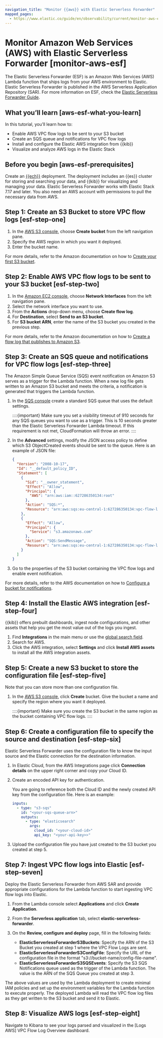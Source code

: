 ```yaml
---
navigation_title: "Monitor {{aws}} with Elastic Serverless Forwarder"
mapped_pages:
  - https://www.elastic.co/guide/en/observability/current/monitor-aws-esf.html
---
```




# Monitor Amazon Web Services (AWS) with Elastic Serverless Forwarder [monitor-aws-esf]


The Elastic Serverless Forwarder (ESF) is an Amazon Web Services (AWS) Lambda function that ships logs from your AWS environment to Elastic. Elastic Serverless Forwarder is published in the AWS Serverless Application Repository (SAR). For more information on ESF, check the [Elastic Serverless Forwarder Guide](elastic-serverless-forwarder://docs/reference/ingestion-tools/esf/index.md).


## What you’ll learn [aws-esf-what-you-learn]

In this tutorial, you’ll learn how to:

* Enable AWS VPC flow logs to be sent to your S3 bucket
* Create an SQS queue and notifications for VPC flow logs
* Install and configure the Elastic AWS integration from {{kib}}
* Visualize and analyze AWS logs in the Elastic Stack


## Before you begin [aws-esf-prerequisites]

Create an [{{ech}}](https://cloud.elastic.co/registration?page=docs&placement=docs-body) deployment. The deployment includes an {{es}} cluster for storing and searching your data, and {{kib}} for visualizing and managing your data. Elastic Serverless Forwarder works with Elastic Stack 7.17 and later. You also need an AWS account with permissions to pull the necessary data from AWS.


## Step 1: Create an S3 Bucket to store VPC flow logs [esf-step-one]

1. In the [AWS S3 console](https://s3.console.aws.amazon.com/s3), choose **Create bucket** from the left navigation pane.
2. Specify the AWS region in which you want it deployed.
3. Enter the bucket name.

For more details, refer to the Amazon documentation on how to [Create your first S3 bucket](https://docs.aws.amazon.com/AmazonS3/latest/userguide/creating-bucket.md).


## Step 2: Enable AWS VPC flow logs to be sent to your S3 bucket [esf-step-two]

1. In the [Amazon EC2 console](https://console.aws.amazon.com/ec2/), choose **Network Interfaces** from the left navigation pane.
2. Select the network interface you want to use.
3. From the **Actions** drop-down menu, choose **Create flow log**.
4. For **Destination**, select **Send to an S3 bucket**.
5. For **S3 bucket ARN**, enter the name of the S3 bucket you created in the previous step.

For more details, refer to the Amazon documentation on how to [Create a flow log that publishes to Amazon S3](https://docs.aws.amazon.com/vpc/latest/userguide/flow-logs-s3.md).


## Step 3: Create an SQS queue and notifications for VPC flow logs [esf-step-three]

The Amazon Simple Queue Service (SQS) event notification on Amazon S3 serves as a trigger for the Lambda function. When a new log file gets written to an Amazon S3 bucket and meets the criteria, a notification is generated that triggers the Lambda function.

1. In the [SQS console](https://console.aws.amazon.com/sqs/) create a standard SQS queue that uses the default settings.

    ::::{important}
    Make sure you set a visibility timeout of 910 seconds for any SQS queues you want to use as a trigger. This is 10 seconds greater than the Elastic Serverless Forwarder Lambda timeout. If this requirement is not met, CloudFormation will throw an error.
    ::::

2. In the **Advanced** settings, modify the JSON access policy to define which S3 ObjectCreated events should be sent to the queue. Here is an example of JSON file:

    ```json
    {
      "Version": "2008-10-17",
      "Id": "__default_policy_ID",
      "Statement": [
        {
          "Sid": "__owner_statement",
          "Effect": "Allow",
          "Principal": {
            "AWS": "arn:aws:iam::627286350134:root"
          },
          "Action": "SQS:*",
          "Resource": "arn:aws:sqs:eu-central-1:627286350134:vpc-flow-logs-docs-queue"
        },
        {
          "Effect": "Allow",
          "Principal": {
            "Service": "s3.amazonaws.com"
          },
          "Action": "SQS:SendMessage",
          "Resource": "arn:aws:sqs:eu-central-1:627286350134:vpc-flow-logs-docs-queue"
        }
      ]
    }
    ```

3. Go to the properties of the S3 bucket containing the VPC flow logs and enable event notification.

For more details, refer to the AWS documentation on how to [Configure a bucket for notifications](https://docs.aws.amazon.com/AmazonS3/latest/userguide/ways-to-add-notification-config-to-bucket.md).


## Step 4: Install the Elastic AWS integration [esf-step-four]

{{kib}} offers prebuilt dashboards, ingest node configurations, and other assets that help you get the most value out of the logs you ingest.

1. Find **Integrations** in the main menu or use the [global search field](/explore-analyze/find-and-organize/find-apps-and-objects.md).
2. Search for AWS.
3. Click the AWS integration, select **Settings** and click **Install AWS assets** to install all the AWS integration assets.


## Step 5: Create a new S3 bucket to store the configuration file [esf-step-five]

Note that you can store more than one configuration file.

1. In the [AWS S3 console](https://s3.console.aws.amazon.com/s3), click **Create** bucket. Give the bucket a name and specify the region where you want it deployed.

    ::::{important}
    Make sure you create the S3 bucket in the same region as the bucket containing VPC flow logs.
    ::::



## Step 6: Create a configuration file to specify the source and destination [esf-step-six]

Elastic Serverless Forwarder uses the configuration file to know the input source and the Elastic connection for the destination information.

1. In Elastic Cloud, from the AWS Integrations page click **Connection details** on the upper right corner and copy your Cloud ID.
2. Create an encoded API key for authentication.

    You are going to reference both the Cloud ID and the newly created API key from the configuration file. Here is an example:

    ```yaml
    inputs:
      - type: "s3-sqs"
        id: "<your-sqs-queue-arn>"
        outputs:
          - type: "elasticsearch"
            args:
              cloud_id: "<your-cloud-id>"
              api_key: "<your-api-key>>"
    ```

3. Upload the configuration file you have just created to the S3 bucket you created at step 5.


## Step 7: Ingest VPC flow logs into Elastic [esf-step-seven]

Deploy the Elastic Serverless Forwarder from AWS SAR and provide appropriate configurations for the Lambda function to start ingesting VPC flow logs into Elastic.

1. From the Lambda console select **Applications** and click **Create Application**.
2. From the **Serverless application** tab, select **elastic-serverless-forwarder**.
3. On the **Review, configure and deploy** page, fill in the following fields:

    * **ElasticServerlessForwarderS3Buckets**: Specify the ARN of the S3 Bucket you created at step 1 where the VPC Flow Logs are sent.
    * **ElasticServerlessForwarderS3ConfigFile**: Specify the URL of the configuration file in the format "s3://bucket-name/config-file-name".
    * **ElasticServerlessForwarderS3SQSEvents**: Specify the S3 SQS Notifications queue used as the trigger of the Lambda function. The value is the ARN of the SQS Queue you created at step 3.


The above values are used by the Lambda deployment to create minimal IAM policies and set up the environment variables for the Lambda function to execute properly. The deployed Lambda will read the VPC flow log files as they get written to the S3 bucket and send it to Elastic.


## Step 8: Visualize AWS logs [esf-step-eight]

Navigate to Kibana to see your logs parsed and visualized in the [Logs AWS] VPC Flow Log Overview dashboard.
